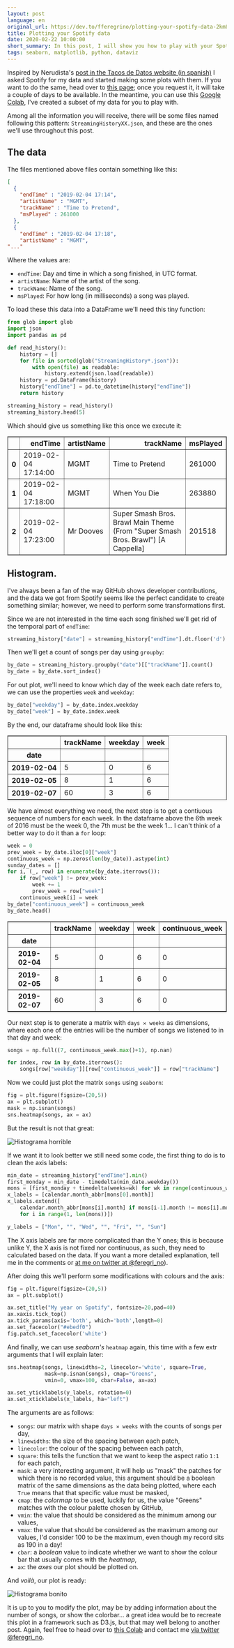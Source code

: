 ```yaml
---
layout: post
language: en
original_url: https://dev.to/fferegrino/plotting-your-spotify-data-2km8
title: Plotting your Spotify data
date: 2020-02-22 10:00:00
short_summary: In this post, I will show you how to play with your Spotify listening data; we will copy a beautiful plot inspired by GitHub.
tags: seaborn, matplotlib, python, dataviz
---
```


Inspired by Nerudista's [post in the Tacos de Datos website (in spanish)](https://tacosdedatos.com/dueno-de-mis-datos-spotify) I asked Spotify for my data and started making some plots with them. If you want to do the same, head over to [this page](https://www.spotify.com/es/account/privacy/); once you request it, it will take a couple of days to be available. In the meantime, you can use this [Google Colab]((https://colab.research.google.com/drive/1dnjCKGllq5v1iEUuoQxbROMG0IXfgoiG)), I've created a subset of my data for you to play with.

Among all the information you will receive, there will be some files named following this pattern: `StreamingHistoryXX.json`, and these are the ones we'll use throughout this post.

## The data 

The files mentioned above files contain something like this:


```json
[
  {
    "endTime" : "2019-02-04 17:14",
    "artistName" : "MGMT",
    "trackName" : "Time to Pretend",
    "msPlayed" : 261000
  },
  {
    "endTime" : "2019-02-04 17:18",
    "artistName" : "MGMT",
"..." 
```  

Where the values are: 

 - `endTime`: Day and time in which a song finished, in UTC format.  
 - `artistName`: Name of the artist of the song.  
 - `trackName`: Name of the song.  
 - `msPlayed`: For how long (in milliseconds) a song was played.  

To load these this data into a DataFrame we'll need this tiny function:

```python
from glob import glob
import json
import pandas as pd

def read_history():
    history = []
    for file in sorted(glob("StreamingHistory*.json")):
        with open(file) as readable:
            history.extend(json.load(readable))
    history = pd.DataFrame(history)
    history["endTime"] = pd.to_datetime(history["endTime"])
    return history

streaming_history = read_history()
streaming_history.head(5)
```

Which should give us something like this once we execute it:  

<table border="1" class="dataframe">
  <thead>
    <tr style="text-align: right;">
      <th></th>
      <th>endTime</th>
      <th>artistName</th>
      <th>trackName</th>
      <th>msPlayed</th>
    </tr>
  </thead>
  <tbody>
    <tr>
      <th>0</th>
      <td>2019-02-04 17:14:00</td>
      <td>MGMT</td>
      <td>Time to Pretend</td>
      <td>261000</td>
    </tr>
    <tr>
      <th>1</th>
      <td>2019-02-04 17:18:00</td>
      <td>MGMT</td>
      <td>When You Die</td>
      <td>263880</td>
    </tr>
    <tr>
      <th>2</th>
      <td>2019-02-04 17:23:00</td>
      <td>Mr Dooves</td>
      <td>Super Smash Bros. Brawl Main Theme (From "Super Smash Bros. Brawl") [A Cappella]</td>
      <td>201518</td>
    </tr>
  </tbody>
</table>  

## Histogram. 

I've always been a fan of the way GitHub shows developer contributions, and the data we got from Spotify seems like the perfect candidate to create something similar; however, we need to perform some transformations first.

Since we are not interested in the time each song finished we'll get rid of the temporal part of `endTime`:  

```python
streaming_history["date"] = streaming_history["endTime"].dt.floor('d')
```

Then we'll get a count of songs per day using `groupby`:  


```python
by_date = streaming_history.groupby("date")[["trackName"]].count()
by_date = by_date.sort_index()
```

For out plot, we'll need to know which day of the week each date refers to, we can use the properties `week` and `weekday`:  

```python
by_date["weekday"] = by_date.index.weekday
by_date["week"] = by_date.index.week
```

By the end, our dataframe should look like this:  

<table border="1" class="dataframe">
  <thead>
    <tr style="text-align: right;">
      <th></th>
      <th>trackName</th>
      <th>weekday</th>
      <th>week</th>
    </tr>
    <tr>
      <th>date</th>
      <th></th>
      <th></th>
      <th></th>
    </tr>
  </thead>
  <tbody>
    <tr>
      <th>2019-02-04</th>
      <td>5</td>
      <td>0</td>
      <td>6</td>
    </tr>
    <tr>
      <th>2019-02-05</th>
      <td>8</td>
      <td>1</td>
      <td>6</td>
    </tr>
    <tr>
      <th>2019-02-07</th>
      <td>60</td>
      <td>3</td>
      <td>6</td>
    </tr>
  </tbody>
</table>  

We have almost everything we need, the next step is to get a contiuous sequence of numbers for each week. In the dataframe above the 6th week of 2016 must be the week 0, the 7th must be the week 1... I can't think of a better way to do it than a `for` loop:  


```python
week = 0
prev_week = by_date.iloc[0]["week"]
continuous_week = np.zeros(len(by_date)).astype(int)
sunday_dates = []
for i, (_, row) in enumerate(by_date.iterrows()):
    if row["week"] != prev_week:
        week += 1
        prev_week = row["week"]
    continuous_week[i] = week
by_date["continuous_week"] = continuous_week 
by_date.head()
```

<table border="1" class="dataframe">
  <thead>
    <tr style="text-align: right;">
      <th></th>
      <th>trackName</th>
      <th>weekday</th>
      <th>week</th>
      <th>continuous_week</th>
    </tr>
    <tr>
      <th>date</th>
      <th></th>
      <th></th>
      <th></th>
      <th></th>
    </tr>
  </thead>
  <tbody>
    <tr>
      <th>2019-02-04</th>
      <td>5</td>
      <td>0</td>
      <td>6</td>
      <td>0</td>
    </tr>
    <tr>
      <th>2019-02-05</th>
      <td>8</td>
      <td>1</td>
      <td>6</td>
      <td>0</td>
    </tr>
    <tr>
      <th>2019-02-07</th>
      <td>60</td>
      <td>3</td>
      <td>6</td>
      <td>0</td>
    </tr>
  </tbody>
</table>  

Our next step is to generate a matrix with `days ✕ weeks` as dimensions, where each one of the entries will be the number of songs we listened to in that day and week:  

```python
songs = np.full((7, continuous_week.max()+1), np.nan)

for index, row in by_date.iterrows():
    songs[row["weekday"]][row["continuous_week"]] = row["trackName"]
```

Now we could just plot the matrix `songs` using `seaborn`:  


```python
fig = plt.figure(figsize=(20,5))
ax = plt.subplot()
mask = np.isnan(songs)
sns.heatmap(songs, ax = ax)
```

But the result is not that great:  

![Histograma horrible](https://dev-to-uploads.s3.amazonaws.com/i/kq4hxl4yddbzsfqt0yl5.png)  

If we want it to look better we still need some code, the first thing to do is to clean the axis labels:  

```python
min_date = streaming_history["endTime"].min()
first_monday = min_date - timedelta(min_date.weekday())
mons = [first_monday + timedelta(weeks=wk) for wk in range(continuous_week.max())]
x_labels = [calendar.month_abbr[mons[0].month]]
x_labels.extend([
    calendar.month_abbr[mons[i].month] if mons[i-1].month != mons[i].month else "" 
    for i in range(1, len(mons))])

y_labels = ["Mon", "", "Wed", "", "Fri", "", "Sun"]
```

The X axis labels are far more complicated than the Y ones; this is because unlike Y, the X axis is not fixed nor continuous, as such, they need to calculated based on the data. If you want a more detailed explanation, tell me in the comments or [at me on twitter at @feregri_no](https://twitter.com/feregri_no)).

After doing this we'll perform some modifications with colours and the axis:  


```python
fig = plt.figure(figsize=(20,5))
ax = plt.subplot()

ax.set_title("My year on Spotify", fontsize=20,pad=40)
ax.xaxis.tick_top()
ax.tick_params(axis='both', which='both',length=0)
ax.set_facecolor("#ebedf0") 
fig.patch.set_facecolor('white')
```

And finally, we can use *seaborn's* `heatmap` again, this time with a few extr arguments that I will explain later:


```python
sns.heatmap(songs, linewidths=2, linecolor='white', square=True,
            mask=np.isnan(songs), cmap="Greens",
            vmin=0, vmax=100, cbar=False, ax=ax)

ax.set_yticklabels(y_labels, rotation=0)
ax.set_xticklabels(x_labels, ha="left")
```

The arguments are as follows:  

 - `songs`: our matrix with shape `days ✕ weeks` with the counts of songs per day,  
 - `linewidths`: the size of the spacing between each patch,  
 - `linecolor`: the colour of the spacing between each patch,  
 - `square`: this tells the function that we want to keep the aspect ratio `1:1` for each patch,
 - `mask`: a very interesting argument, it will help us "mask" the patches for which there is no recorded value, this argument should be a boolean matrix of the same dimensions as the data being plotted, where each `True` means that that specific value must be masked,
 - `cmap`: the *colormap* to be used, luckily for us, the value "Greens" matches with the colour palette chosen by GitHub,  
 - `vmin`: the value that should be considered as the minimum among our values,
 - `vmax`: the value that should be considered as the maximum among our values, I'd consider 100 to be the maximum, even though my record sits as 190 in a day!  
 - `cbar`: a *boolean* value to indicate whether we want to show the colour bar that usually comes with the *heatmap*,  
 - `ax`: the *axes* our plot should be plotted on.  

And *voilà*, our plot is ready:  

![Histograma bonito](https://dev-to-uploads.s3.amazonaws.com/i/jdxkpdasrfc5arj3rnlw.png)

It is up to you to modify the plot, may be by adding information about the number of songs, or show the colorbar... a great idea would be to recreate this plot in a framework such as D3.js, but that may well belong to another post. Again, feel free to head over to [this Colab](https://colab.research.google.com/drive/1dnjCKGllq5v1iEUuoQxbROMG0IXfgoiG) and contact me [via twitter @feregri_no](https://twitter.com/feregri_no).